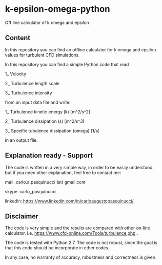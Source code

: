 # k-epsilon-omega-python
Off line calculator of k omega and epsilon

## Content  
In this repository you can find an offline calculator for k omega and epsilon values for turbulent CFD simulations.

In this repository you can find a simple Python code that read

1_ Velocity

2_ Turbulence length scale

3_ Turbulence intensity

from an input data file and write:

1_ Turbulence kinetic energy	(k) [m^2/s^2]

2_ Turbulence dissipation (ε) [m^2/s^3]

3_ Specific tubulence dissipation (omega) [1/s]

in an output file.

## Explanation ready - Support
The code is written in a very simple way, in order to be easily understood, but if you need other explanation, feel free to contact me:

mail: carlo.a.pasquinucci (at) gmail.com

skype: carlo_pasquinucci

linkedIn: https://www.linkedin.com/in/carloaugustopasquinucci/


## Disclaimer
The code is very simple and the results are compared with other on-line calculator, i.e. https://www.cfd-online.com/Tools/turbulence.php .

The code is tested with Python 2.7.
The code is not robust, since the goal is that this code should be incorporate in other codes.

In any case, no warranty of accuracy, robustness and correctness is given.
